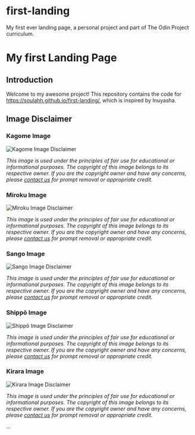 # first-landing
My first ever landing page, a personal project and part of The Odin Project curriculum. 

# My first Landing Page

## Introduction

Welcome to my awesome project! This repository contains the code for https://soulahh.github.io/first-landing/, which is inspired by Inuyasha.

## Image Disclaimer

### Kagome Image

![Kagome Image Disclaimer](https://sm.ign.com/t/ign_br/screenshot/default/kagome-yashahime_fpd7.1280.png)

*This image is used under the principles of fair use for educational or informational purposes. The copyright of this image belongs to its respective owner. If you are the copyright owner and have any concerns, please [contact us](mailto:freitastiago1910@gmail.com) for prompt removal or appropriate credit.*

### Miroku Image

![Miroku Image Disclaimer](https://i.pinimg.com/originals/33/11/60/3311602b5ccd9b6da04e89378c6b217c.jpg)

*This image is used under the principles of fair use for educational or informational purposes. The copyright of this image belongs to its respective owner. If you are the copyright owner and have any concerns, please [contact us](mailto:freitastiago1910@gmail.com) for prompt removal or appropriate credit.*

### Sango Image

![Sango Image Disclaimer](https://i.pinimg.com/474x/15/76/f3/1576f38501736655de5282cdb8b76cb1.jpg)

*This image is used under the principles of fair use for educational or informational purposes. The copyright of this image belongs to its respective owner. If you are the copyright owner and have any concerns, please [contact us](mailto:freitastiago1910@gmail.com) for prompt removal or appropriate credit.*

### Shippō Image

![Shippō Image Disclaimer](https://i.pinimg.com/736x/cb/99/e0/cb99e06d2301ba19b118e84884651972.jpg)

*This image is used under the principles of fair use for educational or informational purposes. The copyright of this image belongs to its respective owner. If you are the copyright owner and have any concerns, please [contact us](mailto:freitastiago1910@gmail.com) for prompt removal or appropriate credit.*

### Kirara Image

![Kirara Image Disclaimer](https://i.pinimg.com/1200x/6b/12/04/6b1204467a94c9dc5702aa9dd32b9062.jpg)

*This image is used under the principles of fair use for educational or informational purposes. The copyright of this image belongs to its respective owner. If you are the copyright owner and have any concerns, please [contact us](mailto:freitastiago1910@gmail.com) for prompt removal or appropriate credit.*



...



